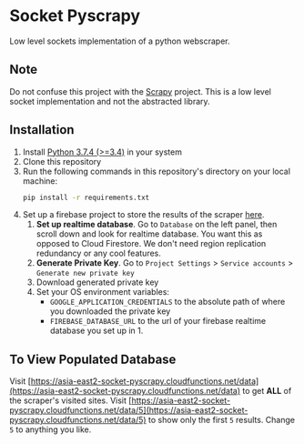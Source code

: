 # Socket Pyscrapy
Low level sockets implementation of a python webscraper.

## Note
Do not confuse this project with the [Scrapy](https://scrapy.org/) project. This is a low level socket implementation and not the abstracted library.

## Installation

1. Install [Python 3.7.4 (>=3.4)](https://www.python.org/downloads/release/python-374/) in your system
2. Clone this repository
3. Run the following commands in this repository's directory on your local machine:
    ```bash
    pip install -r requirements.txt
    ```
4. Set up a firebase project to store the results of the scraper [here](https://console.firebase.google.com).
    1. **Set up realtime database**. Go to `Database` on the left panel, then scroll down and look for realtime database. You want this as opposed to Cloud Firestore. We don't need region replication redundancy or any cool features.
    2. **Generate Private Key**. Go to `Project Settings` > `Service accounts` > `Generate new private key`
    3. Download generated private key
    4. Set your OS environment variables:
        * `GOOGLE_APPLICATION_CREDENTIALS` to the absolute path of where you downloaded the private key
        * `FIREBASE_DATABASE_URL` to the url of your firebase realtime database you set up in 1.

## To View Populated Database

Visit [https://asia-east2-socket-pyscrapy.cloudfunctions.net/data](https://asia-east2-socket-pyscrapy.cloudfunctions.net/data) to get **ALL** of the scraper's visited sites.
Visit [https://asia-east2-socket-pyscrapy.cloudfunctions.net/data/5](https://asia-east2-socket-pyscrapy.cloudfunctions.net/data/5) to show only the first `5` results. Change `5` to anything you like. 
